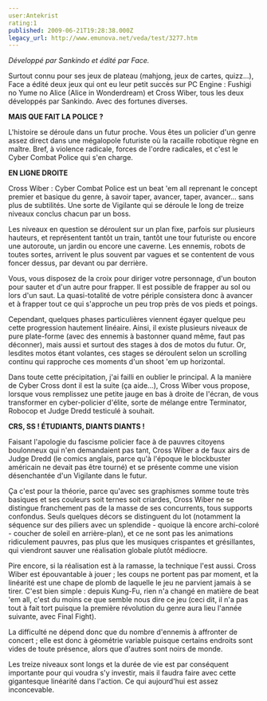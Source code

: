 ```yaml
---
user:Antekrist
rating:1
published: 2009-06-21T19:28:38.000Z
legacy_url: http://www.emunova.net/veda/test/3277.htm
---
```

_Développé par Sankindo et édité par Face._  

  

Surtout connu pour ses jeux de plateau (mahjong, jeux de cartes, quizz...), Face a édité deux jeux qui ont eu leur petit succès sur PC Engine : Fushigi no Yume no Alice (Alice in Wonderdream) et Cross Wiber, tous les deux développés par Sankindo. Avec des fortunes diverses.  

  

**MAIS QUE FAIT LA POLICE ?**  

L'histoire se déroule dans un futur proche. Vous êtes un policier d'un genre assez direct dans une mégalopole futuriste où la racaille robotique règne en maître. Bref, à violence radicale, forces de l'ordre radicales, et c'est le Cyber Combat Police qui s'en charge.  

  

**EN LIGNE DROITE**  

Cross Wiber : Cyber Combat Police est un beat 'em all reprenant le concept premier et basique du genre, à savoir taper, avancer, taper, avancer... sans plus de subtilités. Une sorte de Vigilante qui se déroule le long de treize niveaux conclus chacun par un boss.  

Les niveaux en question se déroulent sur un plan fixe, parfois sur plusieurs hauteurs, et représentent tantôt un train, tantôt une tour futuriste ou encore une autoroute, un jardin ou encore une caverne. Les ennemis, robots de toutes sortes, arrivent le plus souvent par vagues et se contentent de vous foncer dessus, par devant ou par derrière.  

Vous, vous disposez de la croix pour diriger votre personnage, d'un bouton pour sauter et d'un autre pour frapper. Il est possible de frapper au sol ou lors d'un saut. La quasi-totalité de votre périple consistera donc à avancer et à frapper tout ce qui s'approche un peu trop près de vos pieds et poings.  

Cependant, quelques phases particulières viennent égayer quelque peu cette progression hautement linéaire. Ainsi, il existe plusieurs niveaux de pure plate-forme (avec des ennemis à bastonner quand même, faut pas déconner), mais aussi et surtout des stages à dos de motos du futur. Or, lesdites motos étant volantes, ces stages se déroulent selon un scrolling continu qui rapproche ces moments d'un shoot 'em up horizontal.  

Dans toute cette précipitation, j'ai failli en oublier le principal. A la manière de Cyber Cross dont il est la suite (ça aide...), Cross Wiber vous propose, lorsque vous remplissez une petite jauge en bas à droite de l'écran, de vous transformer en cyber-policier d'élite, sorte de mélange entre Terminator, Robocop et Judge Dredd testiculé à souhait.  

  

**CRS, SS ! ÉTUDIANTS, DIANTS DIANTS !**  

Faisant l'apologie du fascisme policier face à de pauvres citoyens boulonneux qui n'en demandaient pas tant, Cross Wiber a de faux airs de Judge Dredd (le comics anglais, parce qu'à l'époque le blockbuster américain ne devait pas être tourné) et se présente comme une vision désenchantée d'un Vigilante dans le futur.  

Ça c'est pour la théorie, parce qu'avec ses graphismes somme toute très basiques et ses couleurs soit ternes soit criardes, Cross Wiber ne se distingue franchement pas de la masse de ses concurrents, tous supports confondus. Seuls quelques décors se distinguent du lot (notamment la séquence sur des piliers avec un splendide - quoique là encore archi-coloré - coucher de soleil en arrière-plan), et ce ne sont pas les animations ridiculement pauvres, pas plus que les musiques crispantes et grésillantes, qui viendront sauver une réalisation globale plutôt médiocre.  

Pire encore, si la réalisation est à la ramasse, la technique l'est aussi. Cross Wiber est épouvantable à jouer ; les coups ne portent pas par moment, et la linéarité est une chape de plomb de laquelle le jeu ne parvient jamais à se tirer. C'est bien simple : depuis Kung-Fu, rien n'a changé en matière de beat 'em all, c'est du moins ce que semble nous dire ce jeu (ceci dit, il n'a pas tout à fait tort puisque la première révolution du genre aura lieu l'année suivante, avec Final Fight).  

La difficulté ne dépend donc que du nombre d'ennemis à affronter de concert ; elle est donc à géométrie variable puisque certains endroits sont vides de toute présence, alors que d'autres sont noirs de monde.  

Les treize niveaux sont longs et la durée de vie est par conséquent importante pour qui voudra s'y investir, mais il faudra faire avec cette gigantesque linéarité dans l'action. Ce qui aujourd'hui est assez inconcevable.